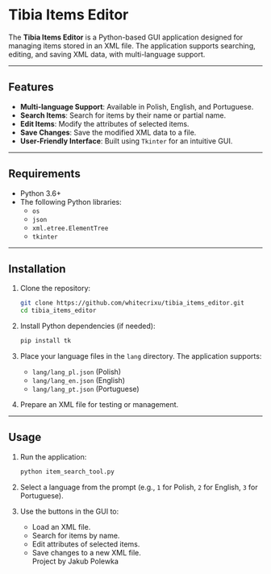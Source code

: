 # Tibia Items Editor

The **Tibia Items Editor** is a Python-based GUI application designed for managing items stored in an XML file. The application supports searching, editing, and saving XML data, with multi-language support.

---

## Features

- **Multi-language Support**: Available in Polish, English, and Portuguese.
- **Search Items**: Search for items by their name or partial name.
- **Edit Items**: Modify the attributes of selected items.
- **Save Changes**: Save the modified XML data to a file.
- **User-Friendly Interface**: Built using `Tkinter` for an intuitive GUI.

---

## Requirements

- Python 3.6+
- The following Python libraries:
  - `os`
  - `json`
  - `xml.etree.ElementTree`
  - `tkinter`

---

## Installation

1. Clone the repository:

    ```bash
    git clone https://github.com/whitecrixu/tibia_items_editor.git
    cd tibia_items_editor
    ```

2. Install Python dependencies (if needed):

    ```bash
    pip install tk
    ```

3. Place your language files in the `lang` directory. The application supports:
    - `lang/lang_pl.json` (Polish)
    - `lang/lang_en.json` (English)
    - `lang/lang_pt.json` (Portuguese)

4. Prepare an XML file for testing or management.

---

## Usage

1. Run the application:

    ```bash
    python item_search_tool.py
    ```

2. Select a language from the prompt (e.g., `1` for Polish, `2` for English, `3` for Portuguese).

3. Use the buttons in the GUI to:
   - Load an XML file.
   - Search for items by name.
   - Edit attributes of selected items.
   - Save changes to a new XML file.<br>
   Project by Jakub Polewka 
